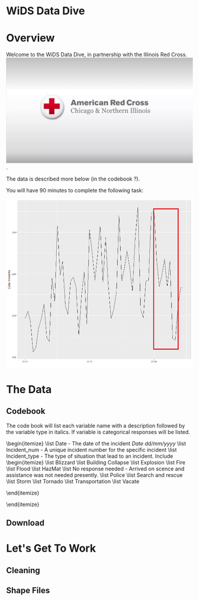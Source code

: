 # WiDS Data Dive 

# Overview

Welcome to the WiDS Data Dive, in partnership with the Illinois Red Cross. ![](red_cross_logo.jpg).

The data is described more below (in the codebook ?). 

You will have 90 minutes to complete the following task:

![](motivating_plot.png)


# The Data
## Codebook
The code book will list each variable name with a description followed by the variable type in italics. If variable is categorical responses will be listed.

\begin{itemize}
  \list Date - The date of the incident *Date dd/mm/yyyy*
  \list Incident_num - A unique incident number for the specific incident
  \list Incident_type - The type of situation that lead to an incident. Include
  \begin{itemize}
      \list Blizzard
      \list Building Collapse
      \list Explosion
      \list Fire
      \list Flood
      \list HazMat
      \list No response needed - Arrived on scence and assistance was not needed presently.
      \list Police
      \list Search and rescue 
      \list Storm
      \list Tornado
      \list Transportation
      \list Vacate
  
  \end{itemize}

\end{itemize}
## Download


# Let's Get To Work
## Cleaning
## Shape Files
